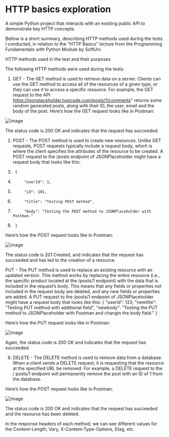 # HTTP basics exploration
A simple Python project that interacts with an existing public API to demonstrate key HTTP concepts.

Bellow is a short summary, describing HTTP methods used during the tests I conducted, in relation to the “HTTP Basics” lecture from the Programming Fundamentals with Python Module by SoftUni.

HTTP methods used in the test and their purposes

The following HTTP methods were used during the tests:
1.	GET - The GET method is used to retrieve data on a server. Clients can use the GET method to access all of the resources of a given type, or they can use it to access a specific resource. For example, the GET request to the API  https://jsonplaceholder.typicode.com/posts/1/comments" returns some random generated posts, along with their ID, the user, email and the body of the post. Here’s how the GET request looks like in Postman:

![image](https://github.com/user-attachments/assets/f76d4f59-f09b-49fc-9cf6-008a68db5ad4)

 
The status code is 200 OK and indicates that the request has succeeded.

2.	POST - The POST method is used to create new resources. Unlike GET requests, POST requests typically include a request body, which is where the client specifies the attributes of the resource to be created. A POST request to the /posts endpoint of JSONPlaceholder might have a request body that looks like this:
3.	    {
4.	        "userId": 1,
5.	        "id": 101,
6.	        "title": "Testing POST method",
7.	        "body": "Testing the POST method to JSONPlaceholder with Postman."
8.	    }



Here’s how the POST request looks like in Postman:

![image](https://github.com/user-attachments/assets/48117486-4f42-4108-bd4f-41931f8c0cbb)

 
The status code is 201 Created, and indicates that the request has succeeded and has led to the creation of a resource. 

PUT - The PUT method is used to replace an existing resource with an updated version. This method works by replacing the entire resource (i.e., the specific product located at the /posts/1 endpoint) with the data that is included in the request’s body. This means that any fields or properties not included in the request body are deleted, and any new fields or properties are added. A PUT request to the /posts/1 endpoint of JSONPlaceholder might have a request body that looks like this:
    {
        "userId": 123,
        "newtitle": "Testing PUT method with additional field",
        "newbody": "Testing the PUT method to JSONPlaceholder with Postman and changin the body field."
    }


Here’s how the PUT request looks like in Postman:

![image](https://github.com/user-attachments/assets/c55a404d-d689-460e-8f99-5b094af96e8d)

 
Again, the status code is 200 OK and indicates that the request has succeeded.

9.	DELETE - The DELETE method is used to remove data from a database. When a client sends a DELETE request, it is requesting that the resource at the specified URL be removed. For example, a DELETE request to the / posts/1 endpoint will permanently remove the post with an ID of 1 from the database.

Here’s how the POST request looks like in Postman:

![image](https://github.com/user-attachments/assets/b113a7c0-66ef-4041-bd70-c24ad9a6ad44)

 
The status code is 200 OK and indicates that the request has succeeded and the resource has been deleted.

In the response headers of each method, we can see different values for the Content-Length, Vary, X-Content-Type-Options, Etag, etc.
